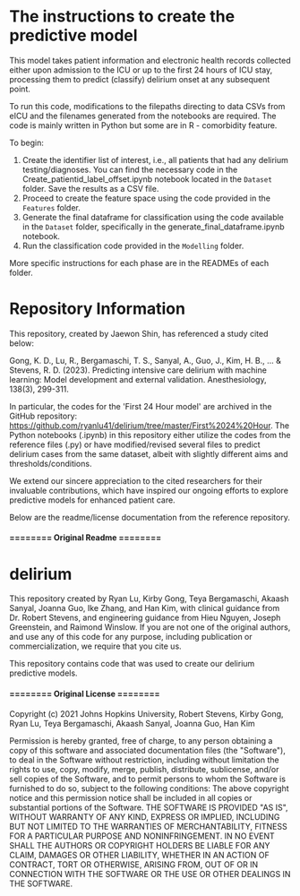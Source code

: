 # The instructions to create the predictive model

This model takes patient information and electronic health records collected either upon admission to the ICU or up to the first 24 hours of ICU stay, processing them to predict (classify) delirium onset at any subsequent point. 

To run this code, modifications to the filepaths directing to data CSVs from eICU and the filenames generated from the notebooks are required. The code is mainly written in Python but some are in R - comorbidity feature.

To begin:

1. Create the identifier list of interest, i.e., all patients that had any delirium testing/diagnoses. You can find the necessary code in the Create_patientid_label_offset.ipynb notebook located in the `Dataset` folder. Save the results as a CSV file.
2. Proceed to create the feature space using the code provided in the `Features` folder.
3. Generate the final dataframe for classification using the code available in the `Dataset` folder, specifically in the generate_final_dataframe.ipynb notebook.
4. Run the classification code provided in the `Modelling` folder.

More specific instructions for each phase are in the READMEs of each folder. 


# Repository Information

This repository, created by Jaewon Shin, has referenced a study cited below:

Gong, K. D., Lu, R., Bergamaschi, T. S., Sanyal, A., Guo, J., Kim, H. B., ... & Stevens, R. D. (2023). Predicting intensive care delirium with machine learning: Model development and external validation. Anesthesiology, 138(3), 299-311.

In particular, the codes for the 'First 24 Hour model' are archived in the GitHub repository: https://github.com/ryanlu41/delirium/tree/master/First%2024%20Hour. The Python notebooks (.ipynb) in this repository either utilize the codes from the reference files (.py) or have modified/revised several files to predict delirium cases from the same dataset, albeit with slightly different aims and thresholds/conditions.

We extend our sincere appreciation to the cited researchers for their invaluable contributions, which have inspired our ongoing efforts to explore predictive models for enhanced patient care.

Below are the readme/license documentation from the reference repository.

#### ======== Original Readme ========

# delirium

This repository created by Ryan Lu, Kirby Gong, Teya Bergamaschi, Akaash Sanyal, Joanna Guo, Ike Zhang, and Han Kim, with clinical guidance from Dr. Robert Stevens, and engineering guidance from Hieu Nguyen, Joseph Greenstein, and Raimond Winslow. 
If you are not one of the original authors, and use any of this code for any purpose, including publication or commercialization, we require that you cite us. 

This repository contains code that was used to create our delirium predictive models. 

#### ======== Original License ========

Copyright (c) 2021 Johns Hopkins University, Robert Stevens, Kirby Gong, Ryan Lu, Teya Bergamaschi, Akaash Sanyal, Joanna Guo, Han Kim


Permission is hereby granted, free of charge, to any person obtaining a copy
of this software and associated documentation files (the "Software"), to deal
in the Software without restriction, including without limitation the rights
to use, copy, modify, merge, publish, distribute, sublicense, and/or sell
copies of the Software, and to permit persons to whom the Software is
furnished to do so, subject to the following conditions:
The above copyright notice and this permission notice shall be included in all
copies or substantial portions of the Software.
THE SOFTWARE IS PROVIDED "AS IS", WITHOUT WARRANTY OF ANY KIND, EXPRESS OR
IMPLIED, INCLUDING BUT NOT LIMITED TO THE WARRANTIES OF MERCHANTABILITY,
FITNESS FOR A PARTICULAR PURPOSE AND NONINFRINGEMENT. IN NO EVENT SHALL THE
AUTHORS OR COPYRIGHT HOLDERS BE LIABLE FOR ANY CLAIM, DAMAGES OR OTHER
LIABILITY, WHETHER IN AN ACTION OF CONTRACT, TORT OR OTHERWISE, ARISING FROM,
OUT OF OR IN CONNECTION WITH THE SOFTWARE OR THE USE OR OTHER DEALINGS IN THE
SOFTWARE.